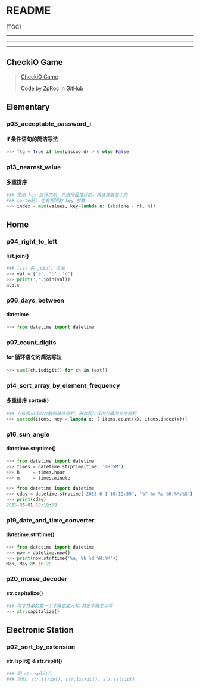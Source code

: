 # README



[TOC]



---
---
---



## CheckiO Game


>   [CheckiO Game](https://py.checkio.org/)
>
>   [Code by ZpRoc in GitHub](https://github.com/ZpRoc/checkio)



## Elementary


### p03_acceptable_password_i

#### if 条件语句的简洁写法

```python
>>> flg = True if len(password) > 6 else False
```


### p13_nearest_value

#### 多重排序

```python
### 使用 key 进行控制，先选择最接近的，再选择数值小的
### sorted() 也有相同的 key 参数
>>> index = min(values, key=lambda n: (abs(one - n), n))
```



## Home


### p04_right_to_left

#### list.join()

```python
### list 的 join() 方法
>>> val = ['a', 'b', 'c']
>>> print(','.join(val))
a,b,c
```


### p06_days_between

#### datetime

```python
>>> from datetime import datetime
```


### p07_count_digits

#### for 循环语句的简洁写法

```python
>>> sum([ch.isdigit() for ch in text])
```


### p14_sort_array_by_element_frequency

#### 多重排序 sorted()

```python
### 先按照出现的次数的降序排列，再按照出现的位置的升序排列
>>> sorted(items, key = lambda x: (-items.count(x), items.index(x)))
```


### p16_sun_angle

#### datetime.strptime()

```python
>>> from datetime import datetime
>>> times = datetime.strptime(time, '%H:%M')
>>> h     = times.hour
>>> m     = times.minute
```

```python
>>> from datetime import datetime
>>> cday = datetime.strptime('2015-6-1 18:19:59', '%Y-%m-%d %H:%M:%S')
>>> print(cday)
2015-06-01 18:19:59
```


### p19_date_and_time_converter

#### datetime.strftime()

```python
>>> from datetime import datetime
>>> now = datetime.now()
>>> print(now.strftime('%a, %b %d %H:%M'))
Mon, May 05 16:28
```


### p20_morse_decoder

#### str.capitalize()

```python
### 将字符串的第一个字母变成大写,其他字母变小写
>>> str.capitalize()
```



## Electronic Station


### p02_sort_by_extension

#### str.lsplit() & str.rsplit()

```python
### 同 str.split()
### 类似: str.strip(), str.lstrip(), str.rstrip()
```














